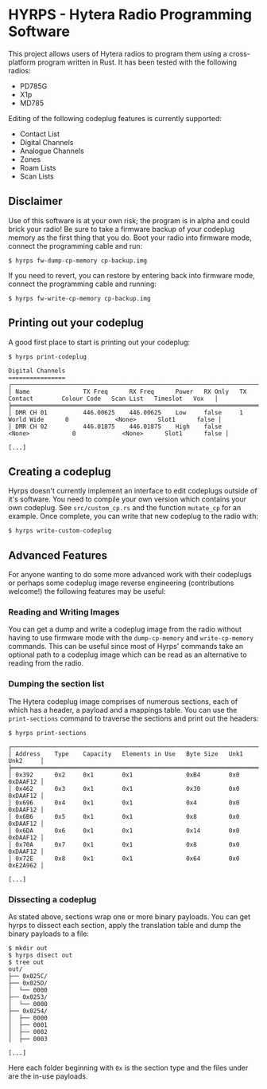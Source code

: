 HYRPS - Hytera Radio Programming Software
======

This project allows users of Hytera radios to program them using a
cross-platform program written in Rust. It has been tested with the following
radios:

 - PD785G
 - X1p
 - MD785
 
Editing of the following codeplug features is currently supported:

 - Contact List
 - Digital Channels
 - Analogue Channels
 - Zones
 - Roam Lists
 - Scan Lists

Disclaimer
----
Use of this software is at your own risk; the program is in alpha and could
brick your radio! Be sure to take a firmware backup of your codeplug memory as
the first thing that you do. Boot your radio into firmware mode, connect
the programming cable and run:

``` console
$ hyrps fw-dump-cp-memory cp-backup.img
```

If you need to revert, you can restore by entering back into firmware mode,
connect the programming cable and running:

``` console
$ hyrps fw-write-cp-memory cp-backup.img
```

Printing out your codeplug
----

A good first place to start is printing out your codeplug:

``` console
$ hyrps print-codeplug

Digital Channels
================
┌─────────────────────────────────────────────────────────────────────────────────────────────────────────────────────────────┐
│ Name               TX Freq      RX Freq      Power   RX Only   TX Contact        Colour Code   Scan List   Timeslot   Vox   │
╞═════════════════════════════════════════════════════════════════════════════════════════════════════════════════════════════╡
│ DMR CH 01          446.00625    446.00625    Low     false     1 World Wide      0             <None>      Slot1      false │
│ DMR CH 02          446.01875    446.01875    High    false     <None>            0             <None>      Slot1      false │

[...]
```

Creating a codeplug
----

Hyrps doesn't currently implement an interface to edit codeplugs outside of it's
software. You need to compile your own version which contains your own codeplug.
See `src/custom_cp.rs` and the function `mutate_cp` for an example. Once
complete, you can write that new codeplug to the radio with:

``` console
$ hyrps write-custom-codeplug
```

Advanced Features
-----

For anyone wanting to do some more advanced work with their codeplugs or perhaps
some codeplug image reverse engineering (contributions welcome!) the following
features may be useful:

### Reading and Writing Images

You can get a dump and write a codeplug image from the radio without having to
use firmware mode with the `dump-cp-memory` and `write-cp-memory` commands. This
can be useful since most of Hyrps' commands take an optional path to a codeplug
image which can be read as an alternative to reading from the radio.

### Dumping the section list

The Hytera codeplug image comprises of numerous sections, each of which has a
header, a payload and a mappings table. You can use the `print-sections` command
to traverse the sections and print out the headers:

``` console
$ hyrps print-sections

┌─────────────────────────────────────────────────────────────────────────────┐
│ Address    Type    Capacity   Elements in Use   Byte Size   Unk1   Unk2     │
╞═════════════════════════════════════════════════════════════════════════════╡
│ 0x392      0x2     0x1        0x1               0xB4        0x0    0xDAAF12 │
│ 0x462      0x3     0x1        0x1               0x30        0x0    0xDAAF12 │
│ 0x696      0x4     0x1        0x1               0x4         0x0    0xDAAF12 │
│ 0x6B6      0x5     0x1        0x1               0x8         0x0    0xDAAF12 │
│ 0x6DA      0x6     0x1        0x1               0x14        0x0    0xDAAF12 │
│ 0x70A      0x7     0x1        0x1               0x8         0x0    0xDAAF12 │
│ 0x72E      0x8     0x1        0x1               0x64        0x0    0xE2A962 │

[...]
```

### Dissecting a codeplug

As stated above, sections wrap one or more binary payloads. You can get hyrps to
dissect each section, apply the translation table and dump the binary payloads to a
file:

``` console
$ mkdir out
$ hyrps disect out
$ tree out
out/
├── 0x025C/
├── 0x025D/
│  └── 0000
├── 0x0253/
│  └── 0000
├── 0x0254/
│  ├── 0000
│  ├── 0001
│  ├── 0002
│  ├── 0003

[...]
```

Here each folder beginning with `0x` is the section type and the files under are
the in-use payloads.
